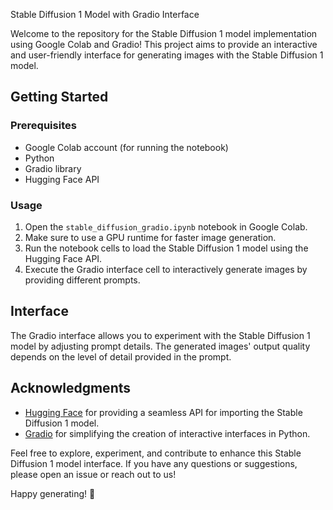 Stable Diffusion 1 Model with Gradio Interface

Welcome to the repository for the Stable Diffusion 1 model implementation using Google Colab and Gradio! This project aims to provide an interactive and user-friendly interface for generating images with the Stable Diffusion 1 model.

## Getting Started

### Prerequisites

- Google Colab account (for running the notebook)
- Python
- Gradio library
- Hugging Face API

### Usage

1. Open the `stable_diffusion_gradio.ipynb` notebook in Google Colab.
2. Make sure to use a GPU runtime for faster image generation.
3. Run the notebook cells to load the Stable Diffusion 1 model using the Hugging Face API.
4. Execute the Gradio interface cell to interactively generate images by providing different prompts.

## Interface

The Gradio interface allows you to experiment with the Stable Diffusion 1 model by adjusting prompt details. The generated images' output quality depends on the level of detail provided in the prompt.

## Acknowledgments

- [Hugging Face](https://huggingface.co/) for providing a seamless API for importing the Stable Diffusion 1 model.
- [Gradio](https://www.gradio.app/) for simplifying the creation of interactive interfaces in Python.

Feel free to explore, experiment, and contribute to enhance this Stable Diffusion 1 model interface. If you have any questions or suggestions, please open an issue or reach out to us!

Happy generating! 🌟
